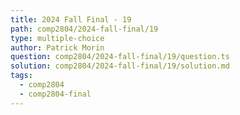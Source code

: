 ```yaml
---
title: 2024 Fall Final - 19
path: comp2804/2024-fall-final/19
type: multiple-choice
author: Patrick Morin
question: comp2804/2024-fall-final/19/question.ts
solution: comp2804/2024-fall-final/19/solution.md
tags:
  - comp2804
  - comp2804-final
---
```


